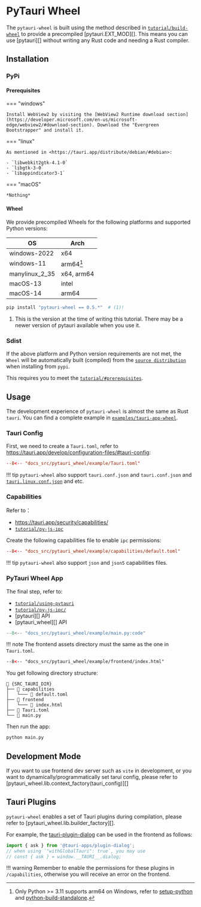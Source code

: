 # PyTauri Wheel

The `pytauri-wheel` is built using the method described in [`tutorial/build-wheel`](../tutorial/build-wheel.md) to provide a precompiled [pytauri.EXT_MOD][]. This means you can use [pytauri][] without writing any Rust code and needing a Rust compiler.

## Installation

### PyPi

#### Prerequisites

=== "windows"

    Install WebView2 by visiting the [WebView2 Runtime download section](https://developer.microsoft.com/en-us/microsoft-edge/webview2/#download-section). Download the "Evergreen Bootstrapper" and install it.

=== "linux"

    As mentioned in <https://tauri.app/distribute/debian/#debian>:

    - `libwebkit2gtk-4.1-0`
    - `libgtk-3-0`
    - `libappindicator3-1`

=== "macOS"

    *Nothing*

#### Wheel

We provide precompiled Wheels for the following platforms and supported Python versions:

| OS | Arch |
| --- | --- |
| windows-2022 | x64 |
| windows-11 | arm64[^py-win-arm] |
| manylinux_2_35 | x64, arm64 |
| macOS-13 | intel |
| macOS-14 | arm64 |

[^py-win-arm]:
    Only Python >= 3.11 supports arm64 on Windows, refer to [setup-python](https://github.com/actions/setup-python/issues/715#issue-1846474433) and [python-build-standalone](https://github.com/astral-sh/python-build-standalone/pull/387#issuecomment-2818671913).

```bash
pip install "pytauri-wheel == 0.5.*"  # (1)!
```

1. This is the version at the time of writing this tutorial. There may be a newer version of pytauri available when you use it.

### Sdist

If the above platform and Python version requirements are not met, the `Wheel` will be automatically built (compiled) from the [`source distribution`](https://packaging.python.org/en/latest/discussions/package-formats/#what-is-a-source-distribution) when installing from `pypi`.

This requires you to meet the [`tutorial/#prerequisites`](../tutorial/index.md#prerequisites).

## Usage

The development experience of `pytauri-wheel` is almost the same as Rust `tauri`. You can find a complete example in [`examples/tauri-app-wheel`](https://github.com/pytauri/pytauri/tree/main/examples/tauri-app-wheel).

### Tauri Config

First, we need to create a `Tauri.toml`, refer to <https://tauri.app/develop/configuration-files/#tauri-config>:

```toml title="/Tauri.toml"
--8<-- "docs_src/pytauri_wheel/example/Tauri.toml"
```

!!! tip
    `pytauri-wheel` also support `tauri.conf.json` and `tauri.conf.json` and [`tauri.linux.conf.json`](https://tauri.app/develop/configuration-files/#platform-specific-configuration) and etc.

### Capabilities

Refer to：

- <https://tauri.app/security/capabilities/>
- [`tutorial/py-js-ipc`](../tutorial/py-js-ipc.md)

Create the following capabilities file to enable `ipc` permissions:

```toml title="/capabilities/default.toml"
--8<-- "docs_src/pytauri_wheel/example/capabilities/default.toml"
```

!!! tip
    `pytauri-wheel` also support `json` and `json5` capabilities files.

### PyTauri Wheel App

The final step, refer to:

- [`tutorial/using-pytauri`](../tutorial/using-pytauri.md)
- [`tutorial/py-js-ipc/`](../tutorial/py-js-ipc.md)
- [pytauri][] API
- [pytauri_wheel][] API

```py title="/main.py"
--8<-- "docs_src/pytauri_wheel/example/main.py:code"
```

!!! note
    The frontend assets directory must the same as the one in `Tauri.toml`.

```html title="/frontend/index.html"
--8<-- "docs_src/pytauri_wheel/example/frontend/index.html"
```

You get following directory structure:

```
📁 {SRC_TAURI_DIR}
├── 📁 capabilities
│   └─── 📄 default.toml
├── 📁 frontend
│   └─── 📄 index.html
├── 📄 Tauri.toml
└── 📄 main.py
```

Then run the app:

```bash
python main.py
```

## Development Mode

If you want to use frontend dev server such as `vite` in development, or you want to dynamically/programmatically set tarui config, please refer to [pytauri_wheel.lib.context_factory(tauri_config)][]

## Tauri Plugins

`pytauri-wheel` enables a set of Tauri plugins during compilation, please refer to [pytauri_wheel.lib.builder_factory][].

For example, the [tauri-plugin-dialog](https://tauri.app/plugin/dialog/) can be used in the frontend as follows:

```js
import { ask } from '@tauri-apps/plugin-dialog';
// when using `"withGlobalTauri": true`, you may use
// const { ask } = window.__TAURI__.dialog;
```

!!! warning
    Remember to enable the permissions for these plugins in `/capabilities`, otherwise you will receive an error on the frontend.
